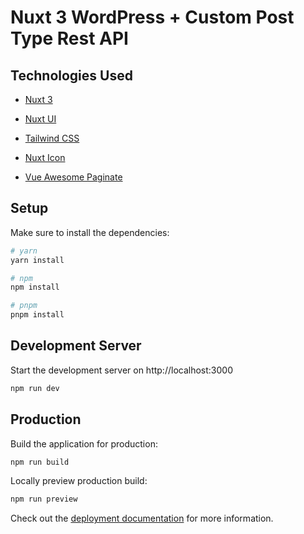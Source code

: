 # Nuxt 3 WordPress + Custom Post Type Rest API 

## Technologies Used
 - [Nuxt 3 ](https://nuxt.com/)

 - [Nuxt UI ](https://ui.nuxt.com/)

 - [Tailwind CSS](https://tailwindcss.com/) 

 - [Nuxt Icon](https://nuxt.com/modules/icon) 

 - [Vue Awesome Paginate](https://github.com/peshanghiwa/vue-awesome-paginate) 

## Setup

Make sure to install the dependencies:

```bash
# yarn
yarn install

# npm
npm install

# pnpm
pnpm install
```

## Development Server

Start the development server on http://localhost:3000

```bash
npm run dev
```

## Production

Build the application for production:

```bash
npm run build
```

Locally preview production build:

```bash
npm run preview
```

Check out the [deployment documentation](https://nuxt.com/docs/getting-started/deployment) for more information.
